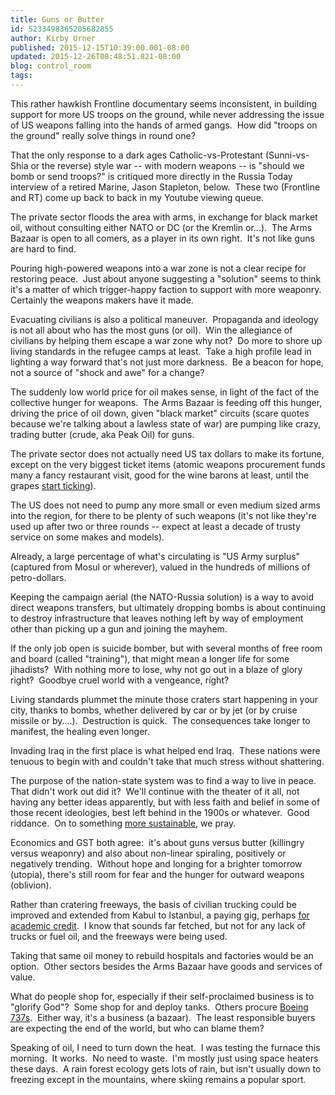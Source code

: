 ```yaml
---
title: Guns or Butter
id: 5233498365205682855
author: Kirby Urner
published: 2015-12-15T10:39:00.001-08:00
updated: 2015-12-26T08:48:51.821-08:00
blog: control_room
tags: 
---
```


This rather hawkish Frontline documentary seems inconsistent, in building support for more US troops on the ground, while never addressing the issue of US weapons falling into the hands of armed gangs.  How did "troops on the ground" really solve things in round one?

That the only response to a dark ages Catholic-vs-Protestant (Sunni-vs-Shia or the reverse) style war -- with modern weapons -- is "should we bomb or send troops?" is critiqued more directly in the Russia Today interview of a retired Marine, Jason Stapleton, below.  These two (Frontline and RT) come up back to back in my Youtube viewing queue.

The private sector floods the area with arms, in exchange for black market oil, without consulting either NATO or DC (or the Kremlin or...).  The Arms Bazaar is open to all comers, as a player in its own right.  It's not like guns are hard to find.

Pouring high-powered weapons into a war zone is not a clear recipe for restoring peace.  Just about anyone suggesting a "solution" seems to think it's a matter of which trigger-happy faction to support with more weaponry.  Certainly the weapons makers have it made.

Evacuating civilians is also a political maneuver.  Propaganda and ideology is not all about who has the most guns (or oil).  Win the allegiance of civilians by helping them escape a war zone why not?  Do more to shore up living standards in the refugee camps at least.  Take a high profile lead in lighting a way forward that's not just more darkness.  Be a beacon for hope, not a source of "shock and awe" for a change?

The suddenly low world price for oil makes sense, in light of the fact of the collective hunger for weapons.  The Arms Bazaar is feeding off this hunger, driving the price of oil down, given "black market" circuits (scare quotes because we're talking about a lawless state of war) are pumping like crazy, trading butter (crude, aka Peak Oil) for guns.

The private sector does not actually need US tax dollars to make its fortune, except on the very biggest ticket items (atomic weapons procurement funds many a fancy restaurant visit, good for the wine barons at least, until the grapes [start ticking](http://www.findingdulcinea.com/news/science/2010/mar/How-Do-You-Spot-Vintage-Wine--It-Has-Fewer-Radioactive-Particles.html)).

The US does not need to pump any more small or even medium sized arms into the region, for there to be plenty of such weapons (it's not like they're used up after two or three rounds -- expect at least a decade of trusty service on some makes and models).

Already, a large percentage of what's circulating is "US Army surplus" (captured from Mosul or wherever), valued in the hundreds of millions of petro-dollars.

Keeping the campaign aerial (the NATO-Russia solution) is a way to avoid direct weapons transfers, but ultimately dropping bombs is about continuing to destroy infrastructure that leaves nothing left by way of employment other than picking up a gun and joining the mayhem.

If the only job open is suicide bomber, but with several months of free room and board (called "training"), that might mean a longer life for some jihadists?  With nothing more to lose, why not go out in a blaze of glory right?  Goodbye cruel world with a vengeance, right?

Living standards plummet the minute those craters start happening in your city, thanks to bombs, whether delivered by car or by jet (or by cruise missile or by....).  Destruction is quick.  The consequences take longer to manifest, the healing even longer.

Invading Iraq in the first place is what helped end Iraq.  These nations were tenuous to begin with and couldn't take that much stress without shattering.

The purpose of the nation-state system was to find a way to live in peace.  That didn't work out did it?  We'll continue with the theater of it all, not having any better ideas apparently, but with less faith and belief in some of those recent ideologies, best left behind in the 1900s or whatever.  Good riddance.  On to something [more sustainable](http://mybizmo.blogspot.com/2015/12/global-data-global-matrix.html), we pray.

Economics and GST both agree:  it's about guns versus butter (killingry versus weaponry) and also about non-linear spiraling, positively or negatively trending.  Without hope and longing for a brighter tomorrow (utopia), there's still room for fear and the hunger for outward weapons (oblivion).

Rather than cratering freeways, the basis of civilian trucking could be improved and extended from Kabul to Istanbul, a paying gig, perhaps [for academic credit](http://controlroom.blogspot.com/2010/12/from-day-to-day.html).  I know that sounds far fetched, but not for any lack of trucks or fuel oil, and the freeways were being used. 

Taking that same oil money to rebuild hospitals and factories would be an option.  Other sectors besides the Arms Bazaar have goods and services of value.

What do people shop for, especially if their self-proclaimed business is to "glorify God"?  Some shop for and deploy tanks.  Others procure [Boeing 737s](http://mybizmo.blogspot.com/2015/11/road-trip.html).  Either way, it's a business (a bazaar).  The least responsible buyers are expecting the end of the world, but who can blame them?

Speaking of oil, I need to turn down the heat.  I was testing the furnace this morning.  It works.  No need to waste.  I'm mostly just using space heaters these days.  A rain forest ecology gets lots of rain, but isn't usually down to freezing except in the mountains, where skiing remains a popular sport.
